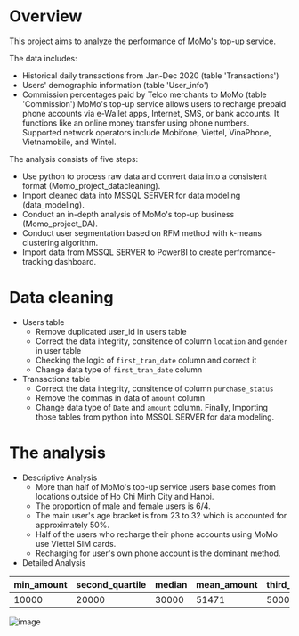 # Overview
This project aims to analyze the performance of MoMo's top-up service.

The data includes:

- Historical daily transactions from Jan-Dec 2020 (table 'Transactions')
- Users' demographic information (table 'User_info')
- Commission percentages paid by Telco merchants to MoMo (table 'Commission')
MoMo's top-up service allows users to recharge prepaid phone accounts via e-Wallet apps, Internet, SMS, or bank accounts. It functions like an online money transfer using phone numbers. Supported network operators include Mobifone, Viettel, VinaPhone, Vietnamobile, and Wintel.

The analysis consists of five steps:

- Use python to process raw data and convert data into a consistent format (Momo_project_datacleaning).
- Import cleaned data into MSSQL SERVER for data modeling (data_modeling).
- Conduct an in-depth analysis of MoMo's top-up business (Momo_project_DA).
- Conduct user segmentation based on RFM method with k-means clustering algorithm.
- Import data from MSSQL SERVER to PowerBI to create perfromance-tracking dashboard.
# Data cleaning
- Users table
  - Remove duplicated user_id in users table
  - Correct the data integrity, consitence of column `location` and `gender` in user table
  - Checking the logic of `first_tran_date` column and correct it
  - Change data type of `first_tran_date` column
- Transactions table
  - Correct the data integrity, consitence of column `purchase_status`
  - Remove the commas in data of `amount` column
  - Change data type of `Date` and `amount` column.
Finally, Importing those tables from python into MSSQL SERVER for data modeling.
# The analysis
- Descriptive Analysis
  - More than half of MoMo's top-up service users base comes from locations outside of Ho Chi Minh City and Hanoi.
  - The proportion of male and female users is 6/4.
  - The main user's age bracket is from 23 to 32 which is accounted for approximately 50%.
  - Half of the users who recharge their phone accounts using MoMo use Viettel SIM cards.
  - Recharging for user's own phone account is the dominant method.
- Detailed Analysis

| min_amount |	second_quartile |	median |	mean_amount |	third_quartile |	max_amount |	standard_deviation |
|------------|------------------|--------|--------------|----------------|-------------|---------------------|
| 10000	     | 20000	          | 30000	 | 51471	      | 50000	         | 2500000	   | 73315.346766        |
![image](https://github.com/QuangThienLamData/MoMo_Project/assets/138430723/6b1d3c7f-94a5-42ad-b99b-0b56a2f030e0)

